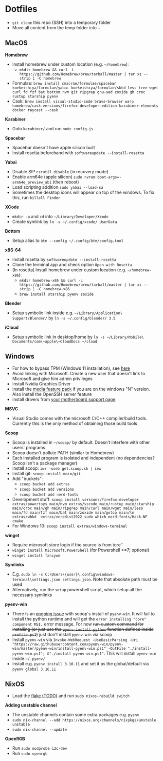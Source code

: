 # Dotfiles

- `git clone` this repo (SSH) into a temporary folder
- Move all content from the temp folder into `~`

## MacOS

**Homebrew**
- Install homebrew under custom location (e.g. `~/homebrew`):
  - `mkdir homebrew && curl -L https://github.com/Homebrew/brew/tarball/master | tar xz --strip 1 -C homebrew`
- Formulae: `brew install cmacrae/formulae/spacebar koekeishiya/formulae/yabai koekeishiya/formulae/skhd less tree wget curl fd fzf bat bottom nvm git ripgrep gnu-sed zoxide gh croc rustup starship pyenv`
- Cask: `brew install visual-studio-code brave-browser warp homebrew/cask-versions/firefox-developer-edition karabiner-elements docker raycast --cask`

**Karabiner**
- Goto `karabiner/` and run `node config.js`

**Spacebar**
- Spacebar doesn't have apple silicon built
- Install rosetta beforehand with `softwareupdate --install-rosetta`

**Yabai**
- Disable SIP `csrutil disable` (in recovery mode)
- Enable arm64e (apple silicon) `sudo nvram boot-args=-arm64e_preview_abi` (then reboot)
- Load scripting addition `sudo yabai --load-sa`
- Sometimes the desktop icons will appear on top of the windows. To fix this, run `killall Finder`

**XCode**
- `mkdir -p` and `cd` into `~/Library/Developer/Xcode`
- Create symlink by `ln -s ~/.config/xcode/ UserData`

**Bottom**
- Setup alias to `btm --config ~/.config/btm/config.toml`

**x86-64**
- Install rosetta by `softwareupdate --install-rosetta`
- Clone the terminal app and check option `Open with Rosetta`
- (In rosetta) Install homebrew under custom location (e.g. `~/homebrew-x86`):
  - `mkdir homebrew-x86 && curl -L https://github.com/Homebrew/brew/tarball/master | tar xz --strip 1 -C homebrew-x86`
  - `brew install starship pyenv zoxide`

**Blender**
- Setup symbolic link inside e.g. `~/Library/Application\ Support/Blender/` by `ln -s ~/.config/blender/ 3.5`

**iCloud**
- Setup symbolic link in desktop/home by `ln -s ~/Library/Mobile\ Documents/com\~apple\~CloudDocs ~/cloud`

## Windows
- For how to bypass TPM (Windows 11 installation), see [here](https://www.tomshardware.com/how-to/bypass-windows-11-tpm-requirement)
- Avoid linking with Microsoft. Create a new user that doesn't link to Microsoft and give him admin privileges
- Install Nvidia Graphics Driver
- Install the [media feature pack](https://support.microsoft.com/en-us/windows/media-feature-pack-for-windows-n-8622b390-4ce6-43c9-9b42-549e5328e407) if you are on the windows "N" version. Also install the OpenSSH server feature
- Install drivers from [your motherboard support page](https://www.msi.com/Motherboard/{}/support)

**MSVC**
- Visual Studio comes with the microsoft C/C++ compiler/build tools. Currently this is the only method of obtaining those build tools

**Scoop**
- Scoop is installed in `~/scoop/` by default. Doesn't interfere with other users' programs
- Scoop doesn't pollute PATH (similar to Homebrew)
- Each installed program is isolated and independent (no dependencies? Scoop isn't a package manager)
- Install scoop: `iwr -useb get.scoop.sh | iex`
- Install git: `scoop install main/git`
- Add "buckets":
  - `scoop bucket add extras`
  - `scoop bucket add versions`
  - `scoop bucket add nerd-fonts`
- Development stuff: `scoop install versions/firefox-developer extras/powertoys main/nvm extras/vscode main/rustup main/starship main/croc main/gh main/ripgrep main/curl main/wget main/less main/fd main/fzf main/bat main/zoxide main/gotop main/ln extras/whkd  extras/vcredist2022 sudo which nerd-fonts/Hack-NF cmake`
- For Windows 10: `scoop install extras/windows-terminal`

**winget**
- Require microsoft store login if the source is from tore``
- `winget install Microsoft.PowerShell` (for Powershell >=7; optional)
- `winget install fancywm`

**Symlinks**
- E.g. `sudo ln -s C:\Users\{user}\.config\windows-terminal\settings.json settings.json`. Note that absolute path must be used
- Alternatively, run the `setup` powershell script, which setup all the necessary symlinks

**pyenv-win**
- There is an [ongoing issue](https://github.com/pyenv-win/pyenv-win/issues/449) with scoop's install of `pyenv-win`. It will fail to install the python runtime and will get the `error installing "core" component MSI.` error message. For now ~~run custom command for installing (or just use the `pyenv-install-python` function defined inside `profile.ps1`)~~ just don't install `pyenv-win` via scoop
- Install `pyenv-win` via `Invoke-WebRequest -UseBasicParsing -Uri "https://raw.githubusercontent.com/pyenv-win/pyenv-win/master/pyenv-win/install-pyenv-win.ps1" -OutFile "./install-pyenv-win.ps1"; &"./install-pyenv-win.ps1"`. This will install `pyenv-win` inside `~/.pyenv/`
- Install e.g. `pyenv install 3.10.11` and set it as the global/default via `pyenv global 3.10.11`

## NixOS

- Load the [flake (TODO)]() and run `sudo nixos-rebuild switch`

**Adding unstable channel**
- The unstable channels contain some extra packages e.g. `pyenv`
- `sudo nix-channel --add https://nixos.org/channels/nixpkgs/unstable unstable`
- `sudo nix-channel --update`

**OpenRGB**
- Run `sudo modprobe i2c-dev`
- Run `sudo openrgb`